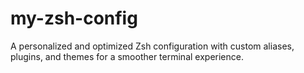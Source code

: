 # my-zsh-config
A personalized and optimized Zsh configuration with custom aliases, plugins, and themes for a smoother terminal experience.
